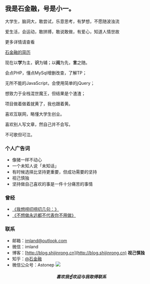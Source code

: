 ﻿---
## 关于我
---

## 我是石金融，号是小一。

大学生，脑洞大，敢尝试，乐意思考，有梦想，不愿随波浊流

爱生活，会运动，敢拼搏，敢说敢做，有爱心，知道人情世故

更多详情请查看

[石金融的简历](http://aierui.deercv.com/?preview=1)

现在以**学**为主，**识**为辅；以**阅**为先，**言**之随。

会点PHP，懂点MySql增删改查，了解TP；

无所不能的JavaScript，会使用简单的jQuery；

想致力于全栈混世魔王，但结果是个渣渣；

项目做着做着就黄了，我也跟着黄。

喜欢互联网，略懂大学生创业。

喜欢别人写文章，然自己并不会写。

不可歌但可泣。



### 个人广告词

- 像猪一样不动心
- 一个未知人说「未知话」
- 有时候选择比坚持更重要，但成功需要的坚持
- 视己慎独
- 坚持做自己喜欢的事是一件十分痛苦的事情

### 曾经

- [《我想唠叨唠叨几句：》](http://mp.weixin.qq.com/s?__biz=MzI1MDA0MDU1Nw==&mid=208872417&idx=1&sn=787f636ec45690cf4506fe130be43c58#rd)
- [《不想做永远都不代表你不用做》](http://mp.weixin.qq.com/s?__biz=MzI1MDA0MDU1Nw==&mid=400257374&idx=1&sn=d04cf303b17b219bfab8e73efad873a1#rd)


### 联系
- 邮箱：<imland@outlook.com>
- 微信：imland
- 博客：[http://blog.shijinrong.cn](http://blog.shijinrong.cn)  **视己慎独**
- 知乎：[@石金融](https://www.zhihu.com/people/imland) 
- 微信公众号：Astonep
![](http://7xpqdb.com1.z0.glb.clouddn.com/astonepshijishendu.jpg)

<h5 align = "center">喜欢我☝欢迎与我取得联系</h5>







